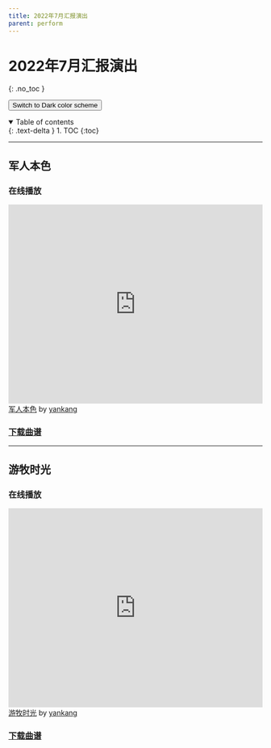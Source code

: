 ```yaml
---
title: 2022年7月汇报演出
parent: perform
---
```

<script type="text/javascript">
    (function(c,l,a,r,i,t,y){
        c[a]=c[a]||function(){(c[a].q=c[a].q||[]).push(arguments)};
        t=l.createElement(r);t.async=1;t.src="https://www.clarity.ms/tag/"+i;
        y=l.getElementsByTagName(r)[0];y.parentNode.insertBefore(t,y);
    })(window, document, "clarity", "script", "bb27tb3p62");
</script>
# 2022年7月汇报演出
{: .no_toc }

<button class="btn js-toggle-dark-mode">Switch to Dark color scheme</button>

<script>
const toggleDarkMode = document.querySelector('.js-toggle-dark-mode');

jtd.addEvent(toggleDarkMode, 'click', function(){
  if (jtd.getTheme() === 'dark') {
    jtd.setTheme('light');
    toggleDarkMode.textContent = 'Switch to dark color scheme';
  } else {
    jtd.setTheme('dark');
    toggleDarkMode.textContent = 'Return to the light scheme';
  }
});
</script>


<details open markdown="block">
  <summary>
    Table of contents
  </summary>
  {: .text-delta }
1. TOC
{:toc}
</details>

---
## 军人本色
### 在线播放

<iframe width="100%" height="394" src="https://musescore.com/user/49967612/scores/8268983/embed" frameborder="0" allowfullscreen allow="autoplay; fullscreen"></iframe>
<span><a href="https://musescore.com/user/49967612/scores/8268983/s/WdWf18" target="_blank">军人本色</a> by <a href="https://musescore.com/user/49967612">yankang</a></span>

### [下载曲谱](https://musescore.com/user/49967612/scores/8268983)

---

## 游牧时光
### 在线播放

<iframe width="100%" height="394" src="https://musescore.com/user/49967612/scores/8294876/embed" frameborder="0" allowfullscreen allow="autoplay; fullscreen"></iframe>
<span><a href="https://musescore.com/user/49967612/scores/8294876/s/30Xe2Q" target="_blank">游牧时光</a> by <a href="https://musescore.com/user/49967612">yankang</a></span>

### [下载曲谱](https://musescore.com/user/49967612/scores/8294876)

